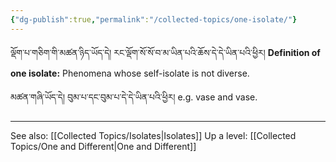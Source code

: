 ```yaml
---
{"dg-publish":true,"permalink":"/collected-topics/one-isolate/"}
---
```


ལྡོག་པ་གཅིག་གི་མཚན་ཉིད་ཡོད་དེ། རང་ལྡོག་སོ་སོ་བ་མ་ཡིན་པའི་ཆོས་དེ་དེ་ཡིན་པའི་ཕྱིར།
**Definition of one isolate:** Phenomena whose self-isolate is not diverse.

མཚན་གཞི་ཡོད་དེ། བུམ་པ་དང་བུམ་པ་དེ་དེ་ཡིན་པའི་ཕྱིར།
e.g. vase and vase.

---
See also: [[Collected Topics/Isolates\|Isolates]]
Up a level: [[Collected Topics/One and Different\|One and Different]]